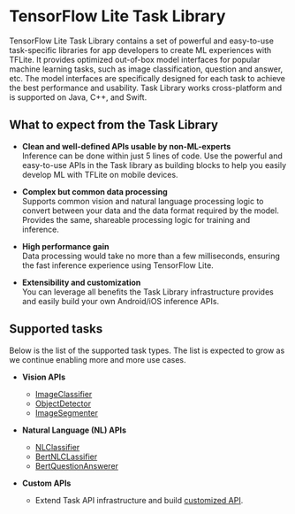 # TensorFlow Lite Task Library

TensorFlow Lite Task Library contains a set of powerful and easy-to-use
task-specific libraries for app developers to create ML experiences with TFLite.
It provides optimized out-of-box model interfaces for popular machine learning
tasks, such as image classification, question and answer, etc. The model
interfaces are specifically designed for each task to achieve the best
performance and usability. Task Library works cross-platform and is supported on
Java, C++, and Swift.

## What to expect from the Task Library

*   **Clean and well-defined APIs usable by non-ML-experts** \
    Inference can be done within just 5 lines of code. Use the powerful and
    easy-to-use APIs in the Task library as building blocks to help you easily
    develop ML with TFLite on mobile devices.

*   **Complex but common data processing** \
    Supports common vision and natural language processing logic to convert
    between your data and the data format required by the model. Provides the
    same, shareable processing logic for training and inference.

*   **High performance gain** \
    Data processing would take no more than a few milliseconds, ensuring the
    fast inference experience using TensorFlow Lite.

*   **Extensibility and customization** \
    You can leverage all benefits the Task Library infrastructure provides and
    easily build your own Android/iOS inference APIs.

## Supported tasks

Below is the list of the supported task types. The list is expected to grow as
we continue enabling more and more use cases.

*   **Vision APIs**

    *   [ImageClassifier](image_classifier.md)
    *   [ObjectDetector](object_detector.md)
    *   [ImageSegmenter](image_segmenter.md)

*   **Natural Language (NL) APIs**

    *   [NLClassifier](nl_classifier.md)
    *   [BertNLCLassifier](bert_nl_classifier.md)
    *   [BertQuestionAnswerer](bert_question_answerer.md)

*   **Custom APIs**

    *   Extend Task API infrastructure and build
        [customized API](customized_task_api.md).
